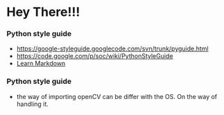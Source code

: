 # Hey There!!! #


### Python style guide ###

* https://google-styleguide.googlecode.com/svn/trunk/pyguide.html
* https://code.google.com/p/soc/wiki/PythonStyleGuide
* [Learn Markdown](https://bitbucket.org/tutorials/markdowndemo)

### Python style guide ###

* the way of importing openCV can be differ with the OS. On the way of handling it.
